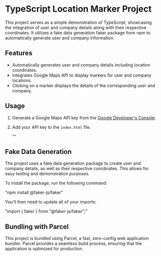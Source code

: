 # TypeScript Location Marker Project

This project serves as a simple demonstration of TypeScript, showcasing the integration of user and company details along with their respective coordinates. It utilizes a fake data generation faker package from  npm to automatically generate user and company information.

## Features

- Automatically generates user and company details including location coordinates.
- Integrates Google Maps API to display markers for user and company locations.
- Clicking on a marker displays the details of the corresponding user and company.

## Usage

1. Generate a Google Maps API key from the [Google Developer's Console](https://console.developers.google.com/).

2. Add your API key to the `index.html` file.
   
   "<script src="https://maps.googleapis.com/maps/api/js?key=YOUR_API_KEY&callback==Function.prototype"></script>"

## Fake Data Generation

The project uses a fake data generation package to create user and company details, as well as their respective coordinates. This allows for easy testing and demonstration purposes.

To install the package, run the following command:

"npm install @faker-js/faker"

You'll then need to update all of your imports:

"import { faker } from "@faker-js/faker";"

## Bundling with Parcel

This project is bundled using Parcel, a fast, zero-config web application bundler. Parcel provides a seamless build process, ensuring that the application is optimized for production.
